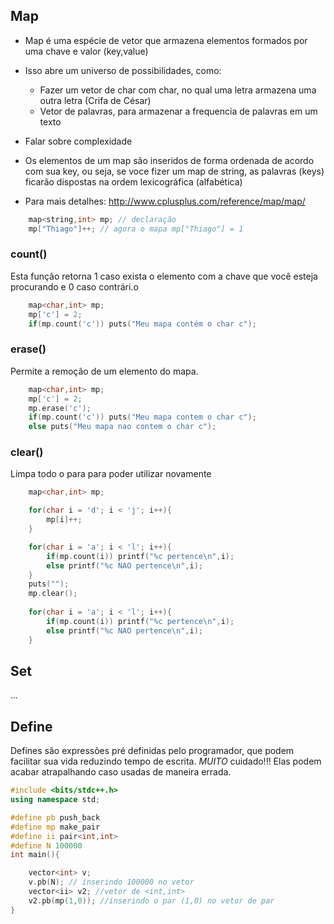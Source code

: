 
## Map

- Map é uma espécie de vetor que armazena elementos formados por uma chave e valor (key,value)
- Isso abre um universo de possibilidades, como:
	- Fazer um vetor de char com char, no qual uma letra armazena uma outra letra (Crifa de César)
	- Vetor de palavras, para armazenar a frequencia de palavras em um texto

- Falar sobre complexidade 
- Os elementos de um map são inseridos de forma ordenada de acordo com sua key, ou seja, se voce fizer um     map de string, as palavras (keys) ficarão dispostas na ordem lexicográfica (alfabética)
- Para mais detalhes: http://www.cplusplus.com/reference/map/map/
```cpp
    map<string,int> mp; // declaração 
    mp["Thiago"]++; // agora o mapa mp["Thiago"] = 1
```
### count()
Esta função retorna 1 caso exista o elemento com a chave que você esteja procurando e 0 caso contrári.o
```cpp
	map<char,int> mp;
	mp['c'] = 2; 
	if(mp.count('c')) puts("Meu mapa contém o char c");
```
### erase()
Permite a remoção de um elemento do mapa.
```cpp
	map<char,int> mp;
	mp['c'] = 2; 
	mp.erase('c');
	if(mp.count('c')) puts("Meu mapa contem o char c");
	else puts("Meu mapa nao contem o char c");
```
### clear()
Limpa todo o para para poder utilizar novamente
```cpp
	map<char,int> mp;

	for(char i = 'd'; i < 'j'; i++){
		mp[i]++;
	}

	for(char i = 'a'; i < 'l'; i++){
		if(mp.count(i)) printf("%c pertence\n",i);
		else printf("%c NAO pertence\n",i);
	}
	puts("");
	mp.clear();
	
	for(char i = 'a'; i < 'l'; i++){
		if(mp.count(i)) printf("%c pertence\n",i);
		else printf("%c NAO pertence\n",i);
	}
```

## Set
...



## Define

Defines são expressões pré definidas pelo programador, que podem facilitar sua vida reduzindo tempo de escrita. *MUITO* cuidado!!! Elas podem  acabar atrapalhando caso usadas de maneira errada.
```cpp
#include <bits/stdc++.h>
using namespace std;

#define pb push_back
#define mp make_pair
#define ii pair<int,int>
#define N 100000
int main(){

	vector<int> v;
	v.pb(N); // inserindo 100000 no vetor
	vector<ii> v2; //vetor de <int,int>
	v2.pb(mp(1,0)); //inserindo o par (1,0) no vetor de par
}
```